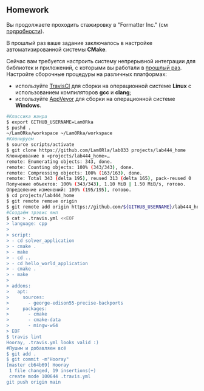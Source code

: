 ## Homework

Вы продолжаете проходить стажировку в "Formatter Inc." (см [подробности](https://github.com/tp-labs/lab03#Homework)).

В прошлый раз ваше задание заключалось в настройке автоматизированной системы **CMake**.

Сейчас вам требуется настроить систему непрерывной интеграции для библиотек и приложений, с которыми вы работали в [прошлый раз](https://github.com/tp-labs/lab03#Homework). Настройте сборочные процедуры на различных платформах:
* используйте [TravisCI](https://travis-ci.com/) для сборки на операционной системе **Linux** с использованием компиляторов **gcc** и **clang**;
* используйте [AppVeyor](https://www.appveyor.com/) для сборки на операционной системе **Windows**.

```sh
#Классика жанра
$ export GITHUB_USERNAME=Lam0Rka
$ pushd .
~/Lam0Rka/workspace ~/Lam0Rka/workspace
#Клонируем
$ source scripts/activate
$ git clone https://github.com/Lam0Rla/lab033 projects/lab444_home
Клонирование в «projects/lab444_home»…
remote: Enumerating objects: 343, done.
remote: Counting objects: 100% (343/343), done.
remote: Compressing objects: 100% (163/163), done.
remote: Total 343 (delta 195), reused 313 (delta 165), pack-reused 0
Получение объектов: 100% (343/343), 1.10 MiB | 1.50 MiB/s, готово.
Определение изменений: 100% (195/195), готово.
$ cd projects/lab444_home
$ git remote remove origin
$ git remote add origin https://github.com/${GITHUB_USERNAME}/lab444_home
#Создаём трэвис ямл
$ cat > .travis.yml <<EOF
> language: cpp
> 
> script:
> - cd solver_application
> - cmake .
> - make
> - cd ..
> - cd hello_world_application
> - cmake .
> - make
> 
> addons:
>   apt:
>     sources:
>       - george-edison55-precise-backports
>     packages:
>       - cmake
>       - cmake-data
>       - mingw-w64
> EOF
$ travis lint
Hooray, .travis.yml looks valid :)
#Пушим и добавляем всё
$ git add .
$ git commit -m"Hooray"
[master cb64b69] Hooray
 1 file changed, 19 insertions(+)
 create mode 100644 .travis.yml
git push origin main
```
